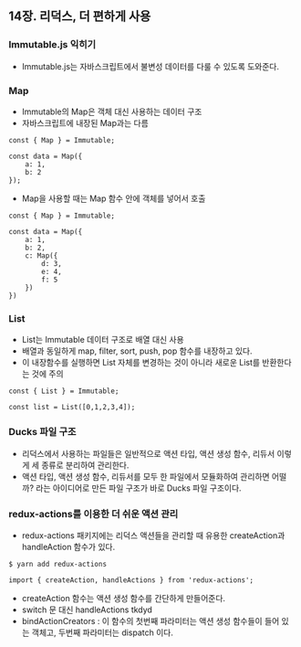 ## 14장. 리덕스, 더 편하게 사용


### Immutable.js 익히기

- Immutable.js는 자바스크립트에서 불변성 데이터를 다룰 수 있도록 도와준다.

### Map

- Immutable의 Map은 객체 대신 사용하는 데이터 구조
- 자바스크립트에 내장된 Map과는 다름

```
const { Map } = Immutable;

const data = Map({
    a: 1,
    b: 2
});
```

- Map을 사용할 때는 Map 함수 안에 객체를 넣어서 호출 
```
const { Map } = Immutable;

const data = Map({
    a: 1,
    b: 2,
    c: Map({
        d: 3,
        e: 4,
        f: 5
    })
})
```


### List

- List는 Immutable 데이터 구조로 배열 대신 사용
- 배열과 동일하게 map, filter, sort, push, pop 함수를 내장하고 있다.
- 이 내장함수를 실행하면 List 자체를 변경하는 것이 아니라 새로운 List를 반환한다는 것에 주의

```
const { List } = Immutable;

const list = List([0,1,2,3,4]);
```


### Ducks 파일 구조

- 리덕스에서 사용하는 파일들은 일반적으로 액션 타입, 액션 생성 함수, 리듀서 이렇게 세 종류로 분리하여 관리한다.
- 액션 타입, 액션 생성 함수, 리듀서를 모두 한 파일에서 모듈화하여 관리하면 어떨까? 라는 아이디어로 만든 파일 구조가
바로 Ducks 파일 구조이다.


### redux-actions를 이용한 더 쉬운 액션 관리

- redux-actions 패키지에는 리덕스 액션들을 관리할 때 유용한 createAction과 handleAction 함수가 있다.

```
$ yarn add redux-actions
```

```
import { createAction, handleActions } from 'redux-actions';
```

- createAction 함수는 액션 생성 함수를 간단하게 만들어준다.
- switch 문 대신 handleActions tkdyd 
- bindActionCreators : 이 함수의 첫번째 파라미터는 액션 생성 함수들이 들어 있는 객체고, 두번째 파라미터는 dispatch 이다.

